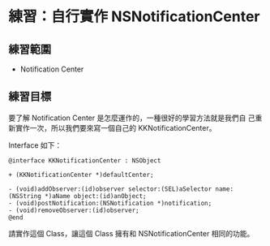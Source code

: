 # 練習：自行實作 NSNotificationCenter

## 練習範圍
- Notification Center

## 練習目標

要了解 Notification Center 是怎麼運作的，一種很好的學習方法就是我們自
己重新實作一次，所以我們要來寫一個自己的 KKNotificationCenter。

Interface 如下：

``` objc
@interface KKNotificationCenter : NSObject

+ (KKNotificationCenter *)defaultCenter;

- (void)addObserver:(id)observer selector:(SEL)aSelector name:(NSString *)aName object:(id)anObject;
- (void)postNotification:(NSNotification *)notification;
- (void)removeObserver:(id)observer;
@end
```

請實作這個 Class，讓這個 Class 擁有和 NSNotificationCenter 相同的功能。
